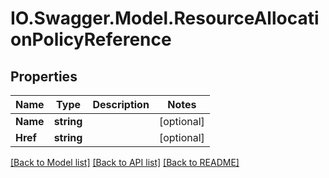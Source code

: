 # IO.Swagger.Model.ResourceAllocationPolicyReference
## Properties

Name | Type | Description | Notes
------------ | ------------- | ------------- | -------------
**Name** | **string** |  | [optional] 
**Href** | **string** |  | [optional] 

[[Back to Model list]](../README.md#documentation-for-models) [[Back to API list]](../README.md#documentation-for-api-endpoints) [[Back to README]](../README.md)

